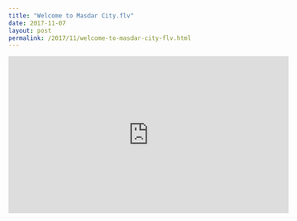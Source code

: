 ```yaml
---
title: "Welcome to Masdar City.flv"
date: 2017-11-07
layout: post
permalink: /2017/11/welcome-to-masdar-city-flv.html
---
```


<iframe width="560" height="315" src="https://www.youtube.com/embed/BKjiYK_B0KY" frameborder="0" allowfullscreen></iframe>